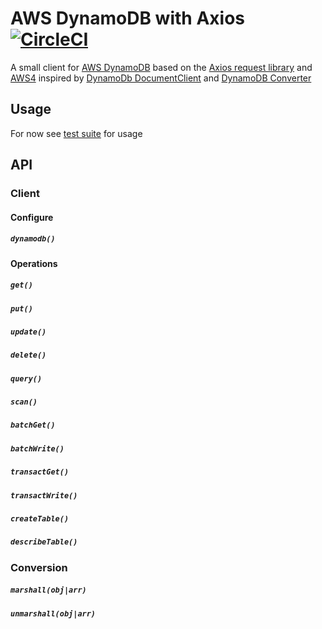 # AWS DynamoDB with Axios [![CircleCI](https://circleci.com/gh/possibilities/aws-dynamodb-axios.svg?style=svg)](https://circleci.com/gh/possibilities/aws-dynamodb-axios)

A small client for [AWS DynamoDB](https://aws.amazon.com/dynamodb/) based on the [Axios request library](https://github.com/axios/axios) and [AWS4](https://github.com/mhart/aws4) inspired by [DynamoDb DocumentClient](https://docs.aws.amazon.com/AWSJavaScriptSDK/latest/AWS/DynamoDB/DocumentClient.html) and [DynamoDB Converter](https://docs.aws.amazon.com/AWSJavaScriptSDK/latest/AWS/DynamoDB/Converter.html)

## Usage

For now see [test suite](./__tests__) for usage

## API

### Client

#### Configure

##### `dynamodb()`

#### Operations

##### `get()`

##### `put()`

##### `update()`

##### `delete()`

##### `query()`

##### `scan()`

##### `batchGet()`

##### `batchWrite()`

##### `transactGet()`

##### `transactWrite()`

##### `createTable()`

##### `describeTable()`

### Conversion

##### `marshall(obj|arr)`

##### `unmarshall(obj|arr)`
